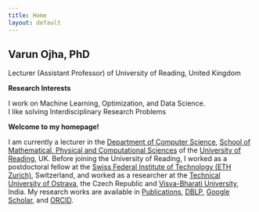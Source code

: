 ```yaml
---
title: Home
layout: default
---
```


<!---
<a href="{{site.baseurl}}">Home</a> | 
<a href="{{site.baseurl}}/profile">Profile</a> | 
<a href="{{site.baseurl}}/publications">Publications</a> | 
<a href="{{site.baseurl}}/research">Research</a> | 
<a href="{{site.baseurl}}/teaching">Teaching</a> --->


## Varun Ojha, PhD

Lecturer (Assistant Professor) of University of Reading, United Kingdom

**Research Interests**

I work on Machine Learning, Optimization, and Data Science. <br> I like solving Interdisciplinary Research Problems

**Welcome to my homepage!**

<!-- What I like the most is how much we learn working with people, the research, the efforts to break the barrier, and the joy achievements. These experiences drive my research whether it is my I am current work as a lecturer in the -->
I am currently a lecturer in the <a href="https://www.reading.ac.uk/computer-science/" target="_blank">Department of Computer Science</a>, <a href="https://www.reading.ac.uk/smpcs-home.aspx" target="_blank">School of Mathematical, Physical and Computational Sciences</a> of the <a href="http://www.reading.ac.uk/" target="_blank">University of Reading</a>, UK. Before joining the University of Reading, I worked as a postdoctoral fellow at the <a href="https://ethz.ch/en.html" target="_blank">Swiss Federal Institute of Technology (ETH Zurich)</a>, Switzerland, and worked as a researcher at the <a href="https://www.vsb.cz/en" target="_blank">Technical University of Ostrava</a>, the Czech Republic and <a href="https://visvabharati.ac.in/index.html" target="_blank">Visva-Bharati University</a>, India. My research works are available in <a href="{{site.baseurl}}/publications">Publications</a>, <a href="https://dblp.org/pid/119/4926.html" target="_blank">DBLP</a>, <a href="https://scholar.google.com/citations?user=bNLfWwgl4J4C&hl=en" target="_blank">Google Scholar</a>, and <a href="https://orcid.org/0000-0002-9256-1192" target="_blank">ORCID</a>.
